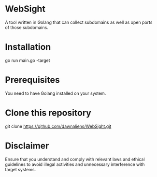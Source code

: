 # WebSight
A tool written in Golang that can collect subdomains as well as open ports of those subdomains.

# Installation
go run main.go -target <target domain>
# Prerequisites
You need to have Golang installed on your system.
# Clone this repository
git clone https://github.com/dawnaliens/WebSight.git
# Disclaimer
Ensure that you understand and comply with relevant laws and ethical guidelines to avoid illegal activities and unnecessary interference with target systems.

